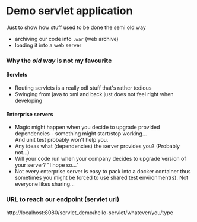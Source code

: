 # Demo servlet application
Just to show how stuff used to be done the semi old way
- archiving our code into `.war` (web archive)
- loading it into a web server

### Why the _old way_ is not my favourite
#### Servlets
- Routing servlets is a really odl stuff that's rather tedious
- Swinging from java to xml and back just does not feel right when developing
#### Enterprise servers
- Magic might happen when you decide to upgrade provided dependencies - something might start/stop working... \
  And unit test probably won't help you.
- Any ideas what (dependencies) the server provides you? (Probably not...)
- Will your code run when your company decides to upgrade version of your server? "I hope so..."
- Not every enterprise server is easy to pack into a docker container 
  thus sometimes you might be forced to use shared test environment(s). Not everyone likes sharing...

### URL to reach our endpoint (servlet url)
http://localhost:8080/servlet_demo/hello-servlet/whatever/you/type